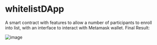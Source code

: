 # whitelistDApp

A smart contract with features to allow a number of participants to enroll into list, with an interface to interact with Metamask wallet.
Final Result:

![image](https://user-images.githubusercontent.com/72980013/197527280-122e8677-c9f6-4c05-a2d7-b851bb9cfc88.png)
